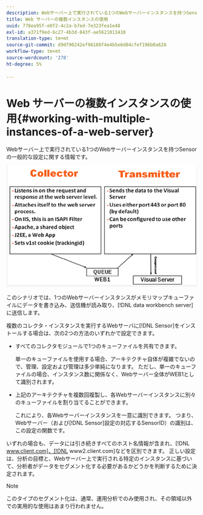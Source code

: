 ```yaml
---
description: Webサーバー上で実行されている1つのWebサーバーインスタンスを持つSensorの一般的な設定に関する情報です。
title: Web サーバーの複数インスタンスの使用
uuid: 778ea95f-e0f2-4c2a-b7ed-7e323fea1e48
exl-id: a371f9ed-6c27-4b3d-843f-ae5621013410
translation-type: tm+mt
source-git-commit: d9df90242ef96188f4e4b5e6d04cfef196b0a628
workflow-type: tm+mt
source-wordcount: '278'
ht-degree: 5%

---
```


# Web サーバーの複数インスタンスの使用{#working-with-multiple-instances-of-a-web-server}

Webサーバー上で実行されている1つのWebサーバーインスタンスを持つSensorの一般的な設定に関する情報です。

![](assets/web_inst.png)

このシナリオでは、1つのWebサーバーインスタンスがメモリマップキューファイルにデータを書き込み、送信機が読み取り、[!DNL data workbench server]に送信します。

複数のコレクタ・インスタンスを実行するWebサーバに[!DNL Sensor]をインストールする場合は、次の2つの方法のいずれかで設定できます。

* すべてのコレクタモジュールで1つのキューファイルを共有できます。

   単一のキューファイルを使用する場合、アーキテクチャ自体が複雑でないので、管理、設定および管理は多少単純になります。 ただし、単一のキューファイルの場合、インスタンス数に関係なく、Webサーバー全体がWEB1として識別されます。

* 上記のアーキテクチャを複数回複製し、各Webサーバーインスタンスに別々のキューファイルを割り当てることができます。

   これにより、各Webサーバーインスタンスを一意に識別できます。 つまり、Webサーバー（および[!DNL Sensor]設定の対応するSensorID）の識別は、この設定の関数です。

いずれの場合も、データには引き続きすべてのホスト名情報が含まれ、[!DNL www.client.com]、[!DNL www2.client.com]などを区別できます。 正しい設定は、分析の目標と、Webサーバー上で実行される特定のインスタンスに基づいて、分析者がデータをセグメント化する必要があるかどうかを判断するために決定されます。

>[!NOTE]
>
>このタイプのセグメント化は、通常、運用分析でのみ使用され、その領域以外での実用的な使用はあまり行われません。
